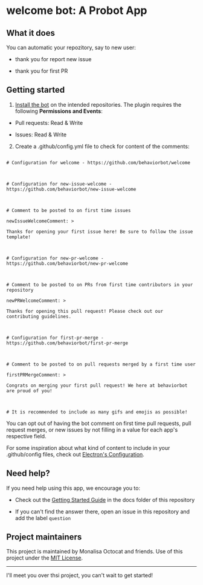 
# welcome bot: A Probot App

  

## What it does

  

You can automatic your repozitory, say to new user:

* thank you for report new issue

* thank you for first PR

  

## Getting started

  

1.  [Install the bot](https://github.com/apps/welcome) on the intended repositories. The plugin requires the following **Permissions and Events**:

  

- Pull requests: Read & Write

- Issues: Read & Write

  

2. Create a .github/config.yml file to check for content of the comments:

  

```

# Configuration for welcome - https://github.com/behaviorbot/welcome

  

# Configuration for new-issue-welcome - https://github.com/behaviorbot/new-issue-welcome

  

# Comment to be posted to on first time issues

newIssueWelcomeComment: >

Thanks for opening your first issue here! Be sure to follow the issue template!

  

# Configuration for new-pr-welcome - https://github.com/behaviorbot/new-pr-welcome

  

# Comment to be posted to on PRs from first time contributors in your repository

newPRWelcomeComment: >

Thanks for opening this pull request! Please check out our contributing guidelines.

  

# Configuration for first-pr-merge - https://github.com/behaviorbot/first-pr-merge

  

# Comment to be posted to on pull requests merged by a first time user

firstPRMergeComment: >

Congrats on merging your first pull request! We here at behaviorbot are proud of you!

  

# It is recommended to include as many gifs and emojis as possible!

```

  

You can opt out of having the bot comment on first time pull requests, pull request merges, or new issues by not filling in a value for each app's respective field.

  

For some inspiration about what kind of content to include in your .github/config files, check out [Electron's Configuration](https://github.com/electron/electron/blob/master/.github/config.yml).

  

## Need help?

  

If you need help using this app, we encourage you to:

  

- Check out the [Getting Started Guide](docs/getting-started.md) in the docs folder of this repository

- If you can't find the answer there, open an issue in this repository and add the label `question`

  

## Project maintainers

  

This project is maintained by Monalisa Octocat and friends. Use of this project under the [MIT License](LICENSE.md).

  
  

<hr >

I'll meet you over thsi project, you can't wait to get started!
